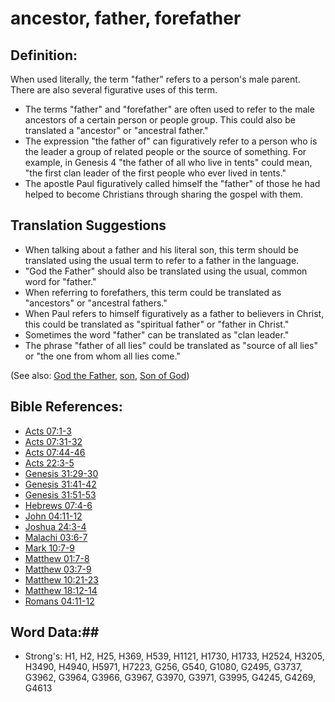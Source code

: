 # ancestor, father, forefather #

## Definition: ##

When used literally, the term "father" refers to a person's male parent. There are also several figurative uses of this term.

* The terms "father" and "forefather" are often used to refer to the male ancestors of a certain person or people group. This could also be translated a "ancestor" or "ancestral father."
* The expression "the father of" can figuratively refer to a person who is the leader a group of related people or the source of something. For example, in Genesis 4 "the father of all who live in tents" could mean, "the first clan leader of the first people who ever lived in tents."
* The apostle Paul figuratively called himself the "father" of those he had helped to become Christians through sharing the gospel with them. 

## Translation Suggestions ##

* When talking about a father and his literal son, this term should be translated using the usual term to refer to a father in the language.
* "God the Father" should also be translated using the usual, common word for "father."
* When referring to forefathers, this term could be translated as "ancestors" or "ancestral fathers."
* When Paul refers to himself figuratively as a father to believers in Christ, this could be translated as "spiritual father" or "father in Christ."
* Sometimes the word "father" can be translated as "clan leader."
* The phrase "father of all lies" could be translated as "source of all lies" or "the one from whom all lies come."

(See also: [God the Father](../kt/godthefather.md), [son](../kt/son.md), [Son of God](../kt/sonofgod.md))

## Bible References: ##

* [Acts 07:1-3](rc://en/tn/help/act/07/01)
* [Acts 07:31-32](rc://en/tn/help/act/07/31)
* [Acts 07:44-46](rc://en/tn/help/act/07/44)
* [Acts 22:3-5](rc://en/tn/help/act/22/03)
* [Genesis 31:29-30](rc://en/tn/help/gen/31/29)
* [Genesis 31:41-42](rc://en/tn/help/gen/31/41)
* [Genesis 31:51-53](rc://en/tn/help/gen/31/51)
* [Hebrews 07:4-6](rc://en/tn/help/heb/07/04)
* [John 04:11-12](rc://en/tn/help/jhn/04/11)
* [Joshua 24:3-4](rc://en/tn/help/jos/24/03)
* [Malachi 03:6-7](rc://en/tn/help/mal/03/06)
* [Mark 10:7-9](rc://en/tn/help/mrk/10/07)
* [Matthew 01:7-8](rc://en/tn/help/mat/01/07)
* [Matthew 03:7-9](rc://en/tn/help/mat/03/07)
* [Matthew 10:21-23](rc://en/tn/help/mat/10/21)
* [Matthew 18:12-14](rc://en/tn/help/mat/18/12)
* [Romans 04:11-12](rc://en/tn/help/rom/04/11)

## Word Data:##

* Strong's: H1, H2, H25, H369, H539, H1121, H1730, H1733, H2524, H3205, H3490, H4940, H5971, H7223, G256, G540, G1080, G2495, G3737, G3962, G3964, G3966, G3967, G3970, G3971, G3995, G4245, G4269, G4613

